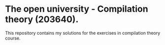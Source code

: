 # The open university - Compilation theory (203640).

This repository contains my solutions for the exercises in compilation theory course.
